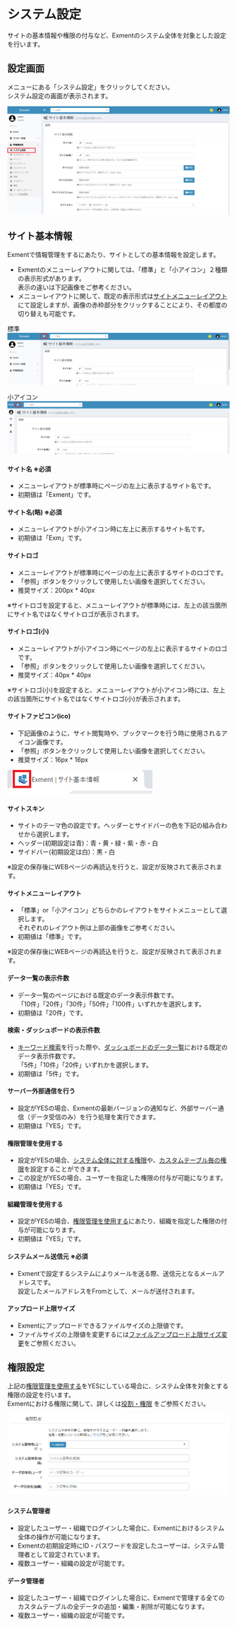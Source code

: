 # システム設定
サイトの基本情報や権限の付与など、Exmentのシステム全体を対象とした設定を行います。  




## 設定画面
メニューにある「システム設定」をクリックしてください。  
システム設定の画面が表示されます。  

![システム設定画面](img/system_setting/system_setting_access.png)  



## サイト基本情報
Exmentで情報管理をするにあたり、サイトとしての基本情報を設定します。

- Exmentのメニューレイアウトに関しては、「標準」と「小アイコン」２種類の表示形式があります。  
表示の違いは下記画像をご参考ください。  
- メニューレイアウトに関して、既定の表示形式は[サイトメニューレイアウト](#サイトメニューレイアウト)にて設定しますが、画像の赤枠部分をクリックすることにより、その都度の切り替えも可能です。

標準
![システム設定画面](img/system_setting/system_setting_layout1.png)  

小アイコン
![システム設定画面](img/system_setting/system_setting_layout2.png)  

#### サイト名 ※必須
- メニューレイアウトが標準時にページの左上に表示するサイト名です。  
- 初期値は「Exment」です。  

#### サイト名(略) ※必須
- メニューレイアウトが小アイコン時に左上に表示するサイト名です。
- 初期値は「Exm」です。  

#### サイトロゴ
- メニューレイアウトが標準時にページの左上に表示するサイトのロゴです。  
- 「参照」ボタンをクリックして使用したい画像を選択してください。  
- 推奨サイズ：200px * 40px  

※サイトロゴを設定すると、メニューレイアウトが標準時には、左上の該当箇所にサイト名ではなくサイトロゴが表示されます。

#### サイトロゴ(小)
- メニューレイアウトが小アイコン時にページの左上に表示するサイトのロゴです。  
- 「参照」ボタンをクリックして使用したい画像を選択してください。  
- 推奨サイズ：40px * 40px  

※サイトロゴ(小)を設定すると、メニューレイアウトが小アイコン時には、左上の該当箇所にサイト名ではなくサイトロゴ(小)が表示されます。

#### サイトファビコン(ico)  
- 下記画像のように、サイト閲覧時や、ブックマークを行う時に使用されるアイコン画像です。  
- 「参照」ボタンをクリックして使用したい画像を選択してください。  
- 推奨サイズ：16px * 16px  

![システム設定画面](img/system_setting/system_setting_favicon.png)  

#### サイトスキン
- サイトのテーマ色の設定です。ヘッダーとサイドバーの色を下記の組み合わせから選択します。  
- ヘッダー(初期設定は青)：青・黄・緑・紫・赤・白  
- サイドバー(初期設定は白)：黒・白  

※設定の保存後にWEBページの再読込を行うと、設定が反映されて表示されます。


#### サイトメニューレイアウト
- 「標準」or「小アイコン」どちらかのレイアウトをサイトメニューとして選択します。  
それぞれのレイアウト例は上部の画像をご参考ください。
- 初期値は「標準」です。  

※設定の保存後にWEBページの再読込を行うと、設定が反映されて表示されます。

#### データ一覧の表示件数
- データ一覧のページにおける既定のデータ表示件数です。  
  「10件」「20件」「30件」「50件」「100件」いずれかを選択します。
- 初期値は「20件」です。  

#### 検索・ダッシュボードの表示件数
- [キーワード検索](/ja/search.md?id=単語検索)を行った際や、[ダッシュボードのデータ一覧](/ja/dashboard.md?id=データ一覧)における既定のデータ表示件数です。  
「5件」「10件」「20件」いずれかを選択します。  
- 初期値は「5件」です。  

#### サーバー外部通信を行う
- 設定がYESの場合、Exmentの最新バージョンの通知など、外部サーバー通信（データ受信のみ）を行う処理を実行できます。
- 初期値は「YES」です。  

#### 権限管理を使用する
- 設定がYESの場合、[システム全体に対する権限](#権限設定)や、[カスタムテーブル毎の権限](/ja/table.md?id=権限)を設定することができます。  
- この設定がYESの場合、ユーザーを指定した権限の付与が可能になります。
- 初期値は「YES」です。  

#### 組織管理を使用する
- 設定がYESの場合、[権限管理を使用する](#権限管理を使用する)にあたり、組織を指定した権限の付与が可能になります。  
- 初期値は「YES」です。  

#### システムメール送信元 ※必須
- Exmentで設定するシステムによりメールを送る際、送信元となるメールアドレスです。  
  設定したメールアドレスをFromとして、メールが送付されます。

#### アップロード上限サイズ
- Exmentにアップロードできるファイルサイズの上限値です。
- ファイルサイズの上限値を変更するには[ファイルアップロード上限サイズ変更](/ja/quickstart_more.md?id=ファイルアップロード上限サイズ変更)をご参照ください。


## 権限設定
上記の[権限管理を使用する](#権限管理を使用する)をYESにしている場合に、システム全体を対象とする権限の設定を行います。  
Exmentにおける権限に関して、詳しくは[役割・権限](/ja/permission.md) をご参照ください。  

![システム設定画面](img/system_setting/system_setting_authority.png)  

#### システム管理者
- 設定したユーザー・組織でログインした場合に、Exmentにおけるシステム全体の操作が可能になります。  
- Exmentの初期設定時にID・パスワードを設定したユーザーは、システム管理者として設定されています。  
- 複数ユーザー・組織の設定が可能です。  


#### データ管理者
- 設定したユーザー・組織でログインした場合に、Exmentで管理する全てのカスタムテーブルの全データの追加・編集・削除が可能になります。  
- 複数ユーザー・組織の設定が可能です。  
